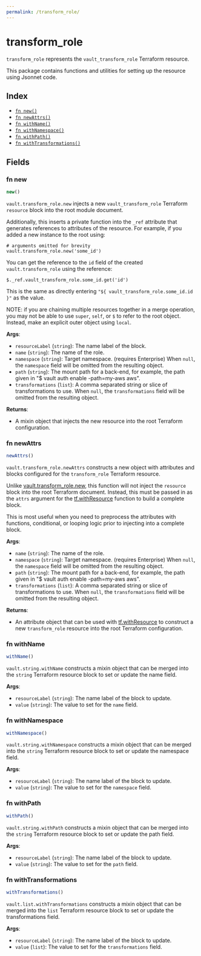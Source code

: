 ```yaml
---
permalink: /transform_role/
---
```


# transform_role

`transform_role` represents the `vault_transform_role` Terraform resource.



This package contains functions and utilities for setting up the resource using Jsonnet code.


## Index

* [`fn new()`](#fn-new)
* [`fn newAttrs()`](#fn-newattrs)
* [`fn withName()`](#fn-withname)
* [`fn withNamespace()`](#fn-withnamespace)
* [`fn withPath()`](#fn-withpath)
* [`fn withTransformations()`](#fn-withtransformations)

## Fields

### fn new

```ts
new()
```


`vault.transform_role.new` injects a new `vault_transform_role` Terraform `resource`
block into the root module document.

Additionally, this inserts a private function into the `_ref` attribute that generates references to attributes of the
resource. For example, if you added a new instance to the root using:

    # arguments omitted for brevity
    vault.transform_role.new('some_id')

You can get the reference to the `id` field of the created `vault.transform_role` using the reference:

    $._ref.vault_transform_role.some_id.get('id')

This is the same as directly entering `"${ vault_transform_role.some_id.id }"` as the value.

NOTE: if you are chaining multiple resources together in a merge operation, you may not be able to use `super`, `self`,
or `$` to refer to the root object. Instead, make an explicit outer object using `local`.

**Args**:
  - `resourceLabel` (`string`): The name label of the block.
  - `name` (`string`): The name of the role.
  - `namespace` (`string`): Target namespace. (requires Enterprise) When `null`, the `namespace` field will be omitted from the resulting object.
  - `path` (`string`): The mount path for a back-end, for example, the path given in &#34;$ vault auth enable -path=my-aws aws&#34;.
  - `transformations` (`list`): A comma separated string or slice of transformations to use. When `null`, the `transformations` field will be omitted from the resulting object.

**Returns**:
- A mixin object that injects the new resource into the root Terraform configuration.


### fn newAttrs

```ts
newAttrs()
```


`vault.transform_role.newAttrs` constructs a new object with attributes and blocks configured for the `transform_role`
Terraform resource.

Unlike [vault.transform_role.new](#fn-new), this function will not inject the `resource`
block into the root Terraform document. Instead, this must be passed in as the `attrs` argument for the
[tf.withResource](https://github.com/tf-libsonnet/core/tree/main/docs#fn-withresource) function to build a complete block.

This is most useful when you need to preprocess the attributes with functions, conditional, or looping logic prior to
injecting into a complete block.

**Args**:
  - `name` (`string`): The name of the role.
  - `namespace` (`string`): Target namespace. (requires Enterprise) When `null`, the `namespace` field will be omitted from the resulting object.
  - `path` (`string`): The mount path for a back-end, for example, the path given in &#34;$ vault auth enable -path=my-aws aws&#34;.
  - `transformations` (`list`): A comma separated string or slice of transformations to use. When `null`, the `transformations` field will be omitted from the resulting object.

**Returns**:
  - An attribute object that can be used with [tf.withResource](https://github.com/tf-libsonnet/core/tree/main/docs#fn-withresource) to construct a new `transform_role` resource into the root Terraform configuration.


### fn withName

```ts
withName()
```

`vault.string.withName` constructs a mixin object that can be merged into the `string`
Terraform resource block to set or update the name field.



**Args**:
  - `resourceLabel` (`string`): The name label of the block to update.
  - `value` (`string`): The value to set for the `name` field.


### fn withNamespace

```ts
withNamespace()
```

`vault.string.withNamespace` constructs a mixin object that can be merged into the `string`
Terraform resource block to set or update the namespace field.



**Args**:
  - `resourceLabel` (`string`): The name label of the block to update.
  - `value` (`string`): The value to set for the `namespace` field.


### fn withPath

```ts
withPath()
```

`vault.string.withPath` constructs a mixin object that can be merged into the `string`
Terraform resource block to set or update the path field.



**Args**:
  - `resourceLabel` (`string`): The name label of the block to update.
  - `value` (`string`): The value to set for the `path` field.


### fn withTransformations

```ts
withTransformations()
```

`vault.list.withTransformations` constructs a mixin object that can be merged into the `list`
Terraform resource block to set or update the transformations field.



**Args**:
  - `resourceLabel` (`string`): The name label of the block to update.
  - `value` (`list`): The value to set for the `transformations` field.
